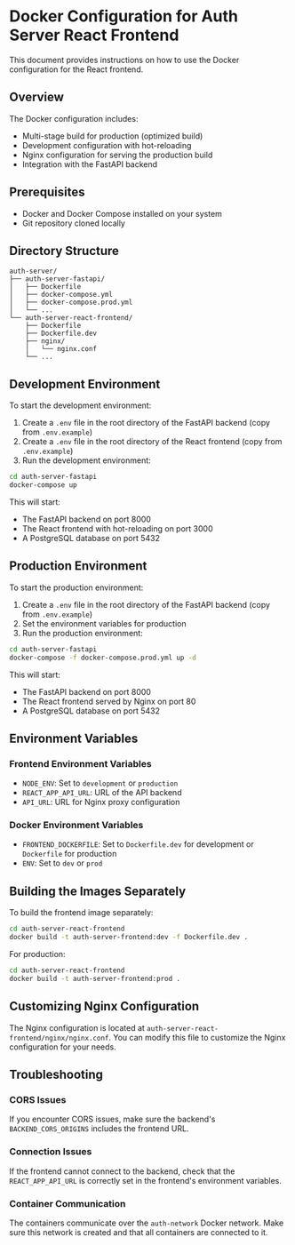 # Docker Configuration for Auth Server React Frontend

This document provides instructions on how to use the Docker configuration for the React frontend.

## Overview

The Docker configuration includes:

- Multi-stage build for production (optimized build)
- Development configuration with hot-reloading
- Nginx configuration for serving the production build
- Integration with the FastAPI backend

## Prerequisites

- Docker and Docker Compose installed on your system
- Git repository cloned locally

## Directory Structure

```
auth-server/
├── auth-server-fastapi/
│   ├── Dockerfile
│   ├── docker-compose.yml
│   ├── docker-compose.prod.yml
│   └── ...
└── auth-server-react-frontend/
    ├── Dockerfile
    ├── Dockerfile.dev
    ├── nginx/
    │   └── nginx.conf
    └── ...
```

## Development Environment

To start the development environment:

1. Create a `.env` file in the root directory of the FastAPI backend (copy from `.env.example`)
2. Create a `.env` file in the root directory of the React frontend (copy from `.env.example`)
3. Run the development environment:

```bash
cd auth-server-fastapi
docker-compose up
```

This will start:
- The FastAPI backend on port 8000
- The React frontend with hot-reloading on port 3000
- A PostgreSQL database on port 5432

## Production Environment

To start the production environment:

1. Create a `.env` file in the root directory of the FastAPI backend (copy from `.env.example`)
2. Set the environment variables for production
3. Run the production environment:

```bash
cd auth-server-fastapi
docker-compose -f docker-compose.prod.yml up -d
```

This will start:
- The FastAPI backend on port 8000
- The React frontend served by Nginx on port 80
- A PostgreSQL database on port 5432

## Environment Variables

### Frontend Environment Variables

- `NODE_ENV`: Set to `development` or `production`
- `REACT_APP_API_URL`: URL of the API backend
- `API_URL`: URL for Nginx proxy configuration

### Docker Environment Variables

- `FRONTEND_DOCKERFILE`: Set to `Dockerfile.dev` for development or `Dockerfile` for production
- `ENV`: Set to `dev` or `prod`

## Building the Images Separately

To build the frontend image separately:

```bash
cd auth-server-react-frontend
docker build -t auth-server-frontend:dev -f Dockerfile.dev .
```

For production:

```bash
cd auth-server-react-frontend
docker build -t auth-server-frontend:prod .
```

## Customizing Nginx Configuration

The Nginx configuration is located at `auth-server-react-frontend/nginx/nginx.conf`. You can modify this file to customize the Nginx configuration for your needs.

## Troubleshooting

### CORS Issues

If you encounter CORS issues, make sure the backend's `BACKEND_CORS_ORIGINS` includes the frontend URL.

### Connection Issues

If the frontend cannot connect to the backend, check that the `REACT_APP_API_URL` is correctly set in the frontend's environment variables.

### Container Communication

The containers communicate over the `auth-network` Docker network. Make sure this network is created and that all containers are connected to it.